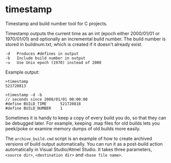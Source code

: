# timestamp
Timestamp and build number tool for C projects.

Timestamp outputs the current time as an int (epoch either 2000/01/01 or 1970/01/01) and optionally an incremental build number. The build number is stored in buildnum.txt, which is created if it doesn't already exist.

```
-d   Produces #defines in output
-b   Include build number in output
-u   Use Unix epoch (1970) instead of 2000
```

Example output:

```
>timestamp
521720813
```

```
>timestamp -d -b
// seconds since 2000/01/01 00:00:00
#define BUILD_TIME      521720818
#define BUILD_NUMBER    1
```

Sometimes it is handy to keep a copy of every build you do, so that they can be debugged later. For example, keeping .map files for old builds lets you peek/poke or examine memory dumps of old builds more easily.

The `archive_build.cmd` script is an example of how to create archived versions of build output automatically. You can run it as a post-build action automatically in Visual Studio/Atmel Studio. It takes three parameters, `<source dir>`, `<destination dir>` and `<base file name>`.
